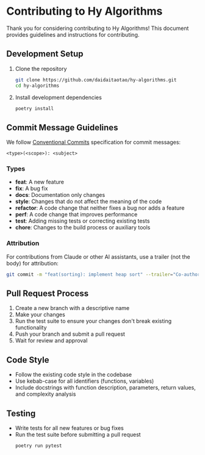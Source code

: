 # Contributing to Hy Algorithms

Thank you for considering contributing to Hy Algorithms! This document provides guidelines and instructions for contributing.

## Development Setup

1. Clone the repository
   ```bash
   git clone https://github.com/daidaitaotao/hy-algorithms.git
   cd hy-algorithms
   ```

2. Install development dependencies
   ```bash
   poetry install
   ```

## Commit Message Guidelines

We follow [Conventional Commits](https://www.conventionalcommits.org/) specification for commit messages:

```
<type>(<scope>): <subject>
```

### Types
- **feat**: A new feature
- **fix**: A bug fix
- **docs**: Documentation only changes
- **style**: Changes that do not affect the meaning of the code
- **refactor**: A code change that neither fixes a bug nor adds a feature
- **perf**: A code change that improves performance
- **test**: Adding missing tests or correcting existing tests
- **chore**: Changes to the build process or auxiliary tools

### Attribution
For contributions from Claude or other AI assistants, use a trailer (not the body) for attribution:

```bash
git commit -m "feat(sorting): implement heap sort" --trailer="Co-authored-by: Claude <claude@anthropic.com>"
```

## Pull Request Process

1. Create a new branch with a descriptive name
2. Make your changes
3. Run the test suite to ensure your changes don't break existing functionality
4. Push your branch and submit a pull request
5. Wait for review and approval

## Code Style

- Follow the existing code style in the codebase
- Use kebab-case for all identifiers (functions, variables)
- Include docstrings with function description, parameters, return values, and complexity analysis

## Testing

- Write tests for all new features or bug fixes
- Run the test suite before submitting a pull request
  ```bash
  poetry run pytest
  ```